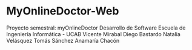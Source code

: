 # MyOnlineDoctor-Web

Proyecto semestral: myOnlineDoctor Desarrollo de Software Escuela de Ingeniería Informática - UCAB
Vicente Mirabal
Diego Bastardo
Natalia Velásquez
Tomás Sánchez
Anamaría Chacón